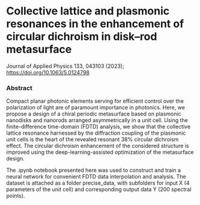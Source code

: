 # Collective lattice and plasmonic resonances in the enhancement of circular dichroism in disk–rod metasurface

Journal of Applied Physics 133, 043103 (2023); https://doi.org/10.1063/5.0124798

### Abstract
Compact planar photonic elements serving for efficient control over the polarization of light are of paramount importance in photonics. Here, we propose a design of a chiral periodic metasurface based on plasmonic nanodisks and nanorods arranged asymmetrically in a unit cell. Using the finite-difference time-domain (FDTD) analysis, we show that the collective lattice resonance harnessed by the diffraction coupling of the plasmonic unit cells is the heart of the revealed resonant 38% circular dichroism effect. The circular dichroism enhancement of the considered structure is improved using the deep-learning-assisted optimization of the metasurface design.


The .ipynb notebook presented here was used to construct and train a neural network for convenient FDTD data interpolation and analysis. The dataset is attached as a folder precise_data, with subfolders for input X (4 parameters of the unit cell) and corresponding output data Y (200 spectral points). 
